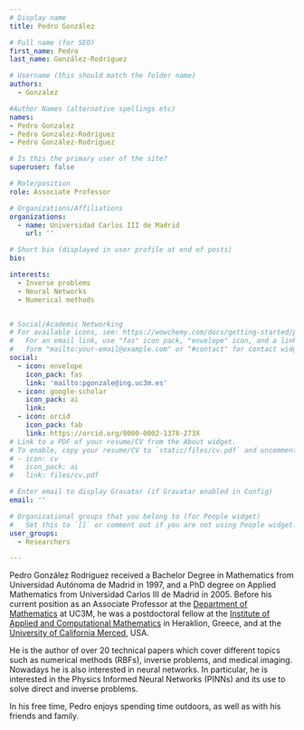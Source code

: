 ```yaml
---
# Display name
title: Pedro González

# Full name (for SEO)
first_name: Pedro
last_name: González-Rodríguez

# Username (this should match the folder name)
authors:
  - Gonzalez

#Author Names (alternative spellings etc)
names:
- Pedro Gonzalez
- Pedro Gonzalez-Rodríguez 
- Pedro González-Rodríguez

# Is this the primary user of the site?
superuser: false

# Role/position
role: Associate Professor

# Organizations/Affiliations
organizations:
  - name: Universidad Carlos III de Madrid
    url: ''

# Short bio (displayed in user profile at end of posts)
bio: 

interests:
  - Inverse problems
  - Neural Networks
  - Numerical methods


# Social/Academic Networking
# For available icons, see: https://wowchemy.com/docs/getting-started/page-builder/#icons
#   For an email link, use "fas" icon pack, "envelope" icon, and a link in the
#   form "mailto:your-email@example.com" or "#contact" for contact widget.
social:
  - icon: envelope
    icon_pack: fas
    link: 'mailto:pgonzale@ing.uc3m.es'
  - icon: google-scholar
    icon_pack: ai
    link: 
  - icon: orcid
    icon_pack: fab
    link: https://orcid.org/0000-0002-1378-273X
# Link to a PDF of your resume/CV from the About widget.
# To enable, copy your resume/CV to `static/files/cv.pdf` and uncomment the lines below.
# - icon: cv
#   icon_pack: ai
#   link: files/cv.pdf

# Enter email to display Gravatar (if Gravatar enabled in Config)
email: ''

# Organizational groups that you belong to (for People widget)
#   Set this to `[]` or comment out if you are not using People widget.
user_groups:
  - Researchers

---
```


Pedro González Rodríguez received a Bachelor Degree in Mathematics from Universidad Autónoma de Madrid in 1997, and a PhD degree on Applied Mathematics from Universidad Carlos III de Madrid in 2005. Before his current position as an Associate Professor at the [Department of Mathematics](https://www.uc3m.es/departamento-matematicas/inicio) at UC3M, he was a postdoctoral fellow at the [Institute of Applied and Computational Mathematics](https://www.iacm.forth.gr/) in Heraklion, Greece, and at the [University of California Merced](https://appliedmath.ucmerced.edu/), USA.

He is the author of over 20 technical papers which cover different topics such as numerical methods (RBFs), inverse problems, and medical imaging. Nowadays he is also interested in neural networks. In particular, he is interested in the Physics Informed Neural Networks (PINNs) and its use to solve direct and inverse problems.

In his free time, Pedro enjoys spending time outdoors, as well as with his friends and family.